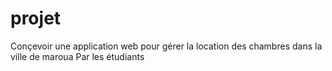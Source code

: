 # projet
Conçevoir une application web pour gérer la location des chambres dans la ville de maroua
Par les étudiants 
